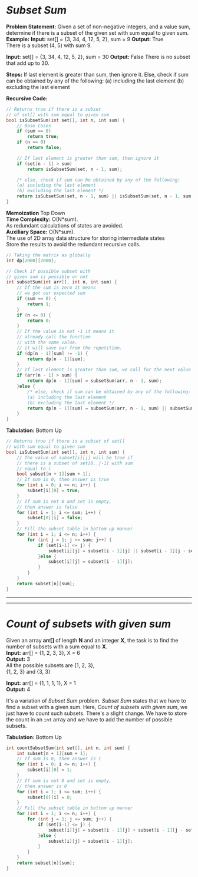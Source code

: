 

# *Subset Sum*

**Problem Statement:** Given a set of non-negative integers, and a value sum, determine if there is a subset of the given set with sum equal to given sum.   
**Example:**
**Input:** set[] = {3, 34, 4, 12, 5, 2}, sum = 9
**Output:** True  
There is a subset (4, 5) with sum 9.

**Input:** set[] = {3, 34, 4, 12, 5, 2}, sum = 30
**Output:** False
There is no subset that add up to 30.

**Steps:**
If last element is greater than sum, then ignore it. Else, check if sum can be obtained by any of the following:
(a) including the last element
(b) excluding the last element

**Recursive Code:**  
    
````cpp
// Returns true if there is a subset
// of set[] with sum equal to given sum
bool isSubsetSum(int set[], int n, int sum) {
	// Base Cases
	if (sum == 0)
		return true;
	if (n == 0)
		return false;

	// If last element is greater than sum, then ignore it
	if (set[n - 1] > sum)
		return isSubsetSum(set, n - 1, sum);

	/* else, check if sum can be obtained by any of the following:
	(a) including the last element
	(b) excluding the last element */
	return isSubsetSum(set, n - 1, sum) || isSubsetSum(set, n - 1, sum - set[n - 1]);
}
````  

**Memoization**  Top Down  
**Time Complexity:**  O(N\*sum).  
    As redundant calculations of states are avoided.  
**Auxiliary Space:**  O(N\*sum).  
    The use of 2D array data structure for storing intermediate states  
Store the results to avoid the redundant recursive calls.  
````cpp
// Taking the matrix as globally
int dp[2000][2000];

// Check if possible subset with
// given sum is possible or not
int subsetSum(int arr[], int n, int sum) {
	// If the sum is zero it means
	// we got our expected sum
	if (sum == 0) {
		return 1;
	}
	if (n <= 0) {
		return 0;
	}
	// If the value is not -1 it means it
	// already call the function
	// with the same value.
	// it will save our from the repetition.
	if (dp[n - 1][sum] != -1) {
		return dp[n - 1][sum];
	}
	// If last element is greater than sum, we call for the next value
	if (arr[n - 1] > sum) {
		return dp[n - 1][sum] = subsetSum(arr, n - 1, sum);
	}else {
		/* else, check if sum can be obtained by any of the following:
		(a) including the last element
		(b) excluding the last element */
		return dp[n - 1][sum] = subsetSum(arr, n - 1, sum) || subsetSum(arr, n - 1, sum - arr[n - 1]);
	}
}
````  

**Tabulation:** Bottom Up  
 
````cpp
// Returns true if there is a subset of set[]
// with sum equal to given sum
bool isSubsetSum(int set[], int n, int sum) {
    // The value of subset[i][j] will be true if
    // there is a subset of set[0..j-1] with sum
    // equal to i
    bool subset[n + 1][sum + 1];
    // If sum is 0, then answer is true
    for (int i = 0; i <= n; i++) {
        subset[i][0] = true;
    }
    // If sum is not 0 and set is empty,
    // then answer is false
    for (int i = 1; i <= sum; i++) {
        subset[0][i] = false;
    }
    // Fill the subset table in bottom up manner
    for (int i = 1; i <= n; i++) {
        for (int j = 1; j <= sum; j++) {
            if (set[i-1] <= j) {
                subset[i][j] = subset[i - 1][j] || subset[i - 1][j - set[i - 1]];
            }else {
                subset[i][j] = subset[i - 1][j];
            }
        }
    }
    return subset[n][sum];
}
````  

---  
---  
# *Count of subsets with given sum*  
 Given an array **arr[]** of length **N** and an integer **X**, the task is to find the number of subsets with a sum equal to **X**.  
 **Input:**  arr[] = {1, 2, 3, 3}, X = 6  
**Output:**  3  
All the possible subsets are {1, 2, 3},  
{1, 2, 3} and {3, 3}

**Input:**  arr[] = {1, 1, 1, 1}, X = 1  
**Output:**  4  

It's a variation of *Subset Sum* problem. *Subset Sum* states that we have to find a subset with a given sum. Here, *Count of subsets with given sum*, we just have to count such subsets. There's a slight change. We have to store the count in an `int` array and we have to add the number of possible subsets.  

**Tabulation:** Bottom Up  
````cpp
int countSubsetSum(int set[], int n, int sum) {
    int subset[n + 1][sum + 1];
    // If sum is 0, then answer is 1
    for (int i = 0; i <= n; i++) {
        subset[i][0] = 1;
    }
    // If sum is not 0 and set is empty,
    // then answer is 0
    for (int i = 1; i <= sum; i++) {
        subset[0][i] = 0;
    }
    // Fill the subset table in bottom up manner
    for (int i = 1; i <= n; i++) {
        for (int j = 1; j <= sum; j++) {
            if (set[i-1] <= j) {
                subset[i][j] = subset[i - 1][j] + subset[i - 1][j - set[i - 1]];
            }else {
                subset[i][j] = subset[i - 1][j];
            }
        }
    }
    return subset[n][sum];
}
````
